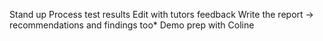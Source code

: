 Stand up
Process test results
Edit with tutors feedback
Write the report -> recommendations and findings too*
Demo prep with Coline
